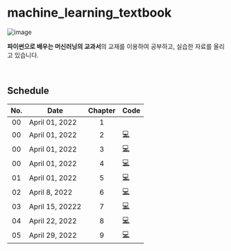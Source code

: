 # machine_learning_textbook

![image](https://user-images.githubusercontent.com/84028683/160369165-8dcb4545-768a-44e1-b8ce-ecb86887491c.png)

**파이썬으로 배우는 머신러닝의 교과서**의 교재를 이용하여 공부하고, 실습한 자료를 올리고 있습니다.

<br/>

## Schedule

|No.|Date|Chapter|Code|
|:--:|--|:--:|--|
|00|April 01, 2022|1|
|00|April 01, 2022|2|[💻]()
|00|April 01, 2022|3|[💻](https://github.com/cha-suyeon/machine_learning_textbook/blob/master/ch3_graph.ipynb)
|00|April 01, 2022|4|[💻]()
|01|April 01, 2022|5|[💻](https://github.com/cha-suyeon/machine_learning_textbook/blob/master/ch5_Regression.ipynb)
|02|April 8, 2022|6|[💻](https://github.com/cha-suyeon/machine_learning_textbook/blob/master/ch6_classification.ipynb)
|03|April 15, 20222|7|[💻](https://github.com/cha-suyeon/machine_learning_textbook/blob/master/ch7_DNN.ipynb)
|04|April 22, 2022|8|[💻](https://github.com/cha-suyeon/machine_learning_textbook/blob/master/ch8_MNIST_database_with_CNN.ipynb)
|05|April 29, 2022|9|[💻](https://github.com/cha-suyeon/machine_learning_textbook/blob/master/ch9_unsupervised_learning.ipynb)

